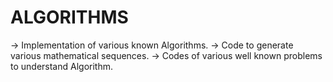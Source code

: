 # ALGORITHMS

-> Implementation of various known Algorithms.
-> Code to generate various mathematical sequences.
-> Codes of various well known problems to understand Algorithm.